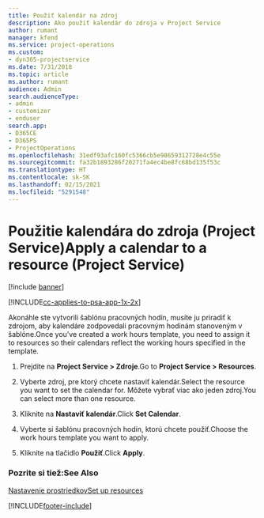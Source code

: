 ```yaml
---
title: Použiť kalendár na zdroj
description: Ako použiť kalendár do zdroja v Project Service
author: rumant
manager: kfend
ms.service: project-operations
ms.custom:
- dyn365-projectservice
ms.date: 7/31/2018
ms.topic: article
ms.author: rumant
audience: Admin
search.audienceType:
- admin
- customizer
- enduser
search.app:
- D365CE
- D365PS
- ProjectOperations
ms.openlocfilehash: 31edf93afc160fc5366cb5e98659312728e4c55e
ms.sourcegitcommit: fa32b1893286f20271fa4ec4be8fc68bd135f53c
ms.translationtype: HT
ms.contentlocale: sk-SK
ms.lasthandoff: 02/15/2021
ms.locfileid: "5291548"
---
```

# <a name="apply-a-calendar-to-a-resource-project-service"></a><span data-ttu-id="4e50d-103">Použitie kalendára do zdroja (Project Service)</span><span class="sxs-lookup"><span data-stu-id="4e50d-103">Apply a calendar to a resource (Project Service)</span></span>

[!include [banner](../includes/psa-now-project-operations.md)]

[!INCLUDE[cc-applies-to-psa-app-1x-2x](../includes/cc-applies-to-psa-app-1x-2x.md)]

<span data-ttu-id="4e50d-104">Akonáhle ste vytvorili šablónu pracovných hodín, musíte ju priradiť k zdrojom, aby kalendáre zodpovedali pracovným hodinám stanoveným v šablóne.</span><span class="sxs-lookup"><span data-stu-id="4e50d-104">Once you’ve created a work hours template, you need to assign it to resources so their calendars reflect the working hours specified in the template.</span></span>  
  
1.  <span data-ttu-id="4e50d-105">Prejdite na **Project Service > Zdroje**.</span><span class="sxs-lookup"><span data-stu-id="4e50d-105">Go to **Project Service > Resources**.</span></span>  
  
2.  <span data-ttu-id="4e50d-106">Vyberte zdroj, pre ktorý chcete nastaviť kalendár.</span><span class="sxs-lookup"><span data-stu-id="4e50d-106">Select the resource you want to set the calendar for.</span></span> <span data-ttu-id="4e50d-107">Môžete vybrať viac ako jeden zdroj.</span><span class="sxs-lookup"><span data-stu-id="4e50d-107">You can select more than one resource.</span></span>  
  
3.  <span data-ttu-id="4e50d-108">Kliknite na **Nastaviť kalendár**.</span><span class="sxs-lookup"><span data-stu-id="4e50d-108">Click **Set Calendar**.</span></span>  
  
4.  <span data-ttu-id="4e50d-109">Vyberte si šablónu pracovných hodín, ktorú chcete použiť.</span><span class="sxs-lookup"><span data-stu-id="4e50d-109">Choose the work hours template you want to apply.</span></span>  
  
5.  <span data-ttu-id="4e50d-110">Kliknite na tlačidlo **Použiť**.</span><span class="sxs-lookup"><span data-stu-id="4e50d-110">Click **Apply**.</span></span>  
  
### <a name="see-also"></a><span data-ttu-id="4e50d-111">Pozrite si tiež:</span><span class="sxs-lookup"><span data-stu-id="4e50d-111">See Also</span></span>  
 [<span data-ttu-id="4e50d-112">Nastavenie prostriedkov</span><span class="sxs-lookup"><span data-stu-id="4e50d-112">Set up resources</span></span>](../psa/set-up-resources.md)


[!INCLUDE[footer-include](../includes/footer-banner.md)]